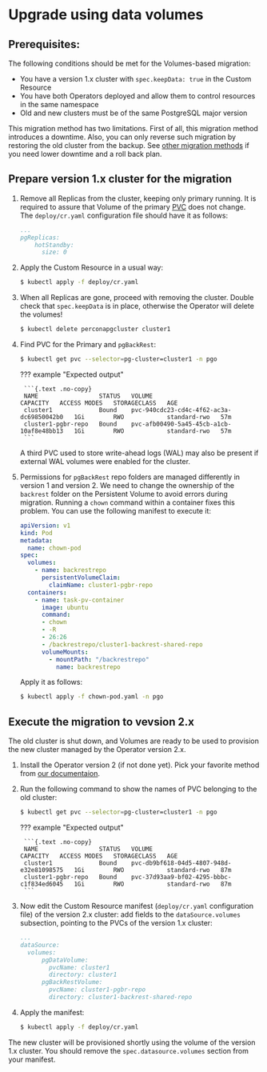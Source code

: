 # Upgrade using data volumes

## Prerequisites:

The following conditions should be met for the Volumes-based migration:

- You have a version 1.x cluster with `spec.keepData: true` in the Custom Resource
- You have both Operators deployed and allow them to control resources in the same namespace
- Old and new clusters must be of the same PostgreSQL major version

This migration method has two limitations. First of all, this migration method introduces a downtime. 
Also, you can only reverse such migration by restoring the old cluster from the backup. See [other migration methods](update.md) if you need lower downtime and a roll back plan.

## Prepare version 1.x cluster for the migration

1. Remove all Replicas from the cluster, keeping only primary running. It is required to assure that Volume of the primary [PVC](https://kubernetes.io/docs/concepts/storage/persistent-volumes/) does not change. The `deploy/cr.yaml` configuration file should have it as follows:
    
    ```yaml
    ...
    pgReplicas:
        hotStandby:
          size: 0
    ```

2. Apply the Custom Resource in a usual way:

    ```{.bash data-prompt="$"}
    $ kubectl apply -f deploy/cr.yaml
    ```

3. When all Replicas are gone, proceed with removing the cluster. Double check that `spec.keepData` is in place, otherwise the Operator will delete the volumes!

    ```{.bash data-prompt="$"}
    $ kubectl delete perconapgcluster cluster1
    ```

4. Find PVC for the Primary and `pgBackRest`:

    ```{.bash data-prompt="$"}
    $ kubectl get pvc --selector=pg-cluster=cluster1 -n pgo
    ```

    ??? example "Expected output"

        ```{.text .no-copy}
        NAME                 STATUS   VOLUME                                     CAPACITY   ACCESS MODES   STORAGECLASS   AGE
        cluster1             Bound    pvc-940cdc23-cd4c-4f62-ac3a-dc69850042b0   1Gi        RWO            standard-rwo   57m
        cluster1-pgbr-repo   Bound    pvc-afb00490-5a45-45cb-a1cb-10af8e48bb13   1Gi        RWO            standard-rwo   57m
        ```

   A third PVC used to store write-ahead logs (WAL) may also be present if external WAL volumes were enabled for the cluster.

5. Permissions for `pgBackRest` repo folders are managed differently in version 1 and version 2. We need to change the ownership of the `backrest` folder on the Persistent Volume to avoid errors during migration. Running a `chown` command within a container fixes this problem. 
    You can use the following manifest to execute it:

    ```yaml title="chown-pod.yaml"
    apiVersion: v1
    kind: Pod
    metadata:
      name: chown-pod
    spec:
      volumes:
        - name: backrestrepo
          persistentVolumeClaim:
            claimName: cluster1-pgbr-repo
      containers:
        - name: task-pv-container
          image: ubuntu
          command:
          - chown
          - -R
          - 26:26
          - /backrestrepo/cluster1-backrest-shared-repo
          volumeMounts:
            - mountPath: "/backrestrepo"
              name: backrestrepo
    ```
    
    Apply it as follows:
    
    ```{.bash data-prompt="$"}
    $ kubectl apply -f chown-pod.yaml -n pgo
    ```

## Execute the migration to vevsion 2.x

The old cluster is shut down, and Volumes are ready to be used to provision the new cluster managed by the Operator version 2.x.

1. Install the Operator version 2 (if not done yet). Pick your favorite method from [our documentaion](index.md).

2. Run the following command to show the names of PVC belonging to the old cluster:

    ```{.bash data-prompt="$"}
    $ kubectl get pvc --selector=pg-cluster=cluster1 -n pgo
    ```

    ??? example "Expected output"

        ```{.text .no-copy}
        NAME                 STATUS   VOLUME                                     CAPACITY   ACCESS MODES   STORAGECLASS   AGE
        cluster1             Bound    pvc-db9bf618-04d5-4807-948d-e32e81098575   1Gi        RWO            standard-rwo   87m
        cluster1-pgbr-repo   Bound    pvc-37d93aa9-bf02-4295-bbbc-c1f834ed6045   1Gi        RWO            standard-rwo   87m
        ```

3. Now edit the Custom Resource manifest (`deploy/cr.yaml` configuration file) of the version 2.x cluster: add fields to the `dataSource.volumes` subsection, pointing to the PVCs of the version 1.x cluster:

    ```yaml
    ...
    dataSource:
      volumes:
          pgDataVolume:
            pvcName: cluster1
            directory: cluster1
          pgBackRestVolume:
            pvcName: cluster1-pgbr-repo
            directory: cluster1-backrest-shared-repo
    ```

4. Apply the manifest:

    ```{.bash data-prompt="$"}
    $ kubectl apply -f deploy/cr.yaml
    ```

The new cluster will be provisioned shortly using the volume of the version 1.x cluster. You should remove the `spec.datasource.volumes` section from your manifest.
